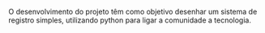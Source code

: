 O desenvolvimento do projeto têm como objetivo desenhar um sistema de registro simples, utilizando python para ligar a comunidade a tecnologia.
